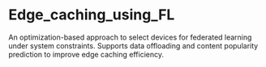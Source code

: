 # Edge_caching_using_FL
An optimization-based approach to select devices for federated learning under system constraints. Supports data offloading and content popularity prediction to improve edge caching efficiency.
